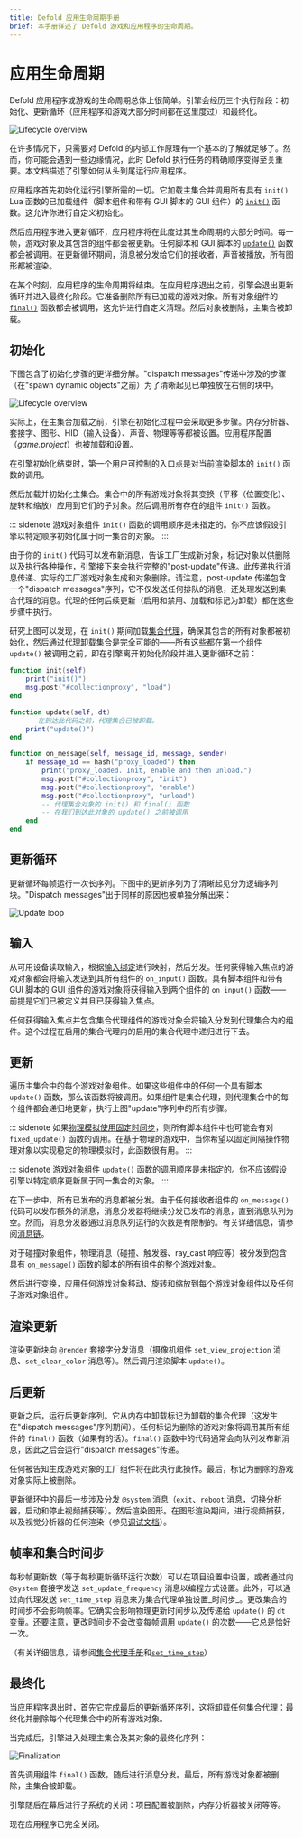 ```yaml
---
title: Defold 应用生命周期手册
brief: 本手册详述了 Defold 游戏和应用程序的生命周期。
---
```


# 应用生命周期

Defold 应用程序或游戏的生命周期总体上很简单。引擎会经历三个执行阶段：初始化、更新循环（应用程序和游戏大部分时间都在这里度过）和最终化。

![Lifecycle overview](images/application_lifecycle/application_lifecycle_overview.png)

在许多情况下，只需要对 Defold 的内部工作原理有一个基本的了解就足够了。然而，你可能会遇到一些边缘情况，此时 Defold 执行任务的精确顺序变得至关重要。本文档描述了引擎如何从头到尾运行应用程序。

应用程序首先初始化运行引擎所需的一切。它加载主集合并调用所有具有 `init()` Lua 函数的已加载组件（脚本组件和带有 GUI 脚本的 GUI 组件）的 [`init()`](/ref/go#init) 函数。这允许你进行自定义初始化。

然后应用程序进入更新循环，应用程序将在此度过其生命周期的大部分时间。每一帧，游戏对象及其包含的组件都会被更新。任何脚本和 GUI 脚本的 [`update()`](/ref/go#update) 函数都会被调用。在更新循环期间，消息被分发给它们的接收者，声音被播放，所有图形都被渲染。

在某个时刻，应用程序的生命周期将结束。在应用程序退出之前，引擎会退出更新循环并进入最终化阶段。它准备删除所有已加载的游戏对象。所有对象组件的 [`final()`](/ref/go#final) 函数都会被调用，这允许进行自定义清理。然后对象被删除，主集合被卸载。

## 初始化

下图包含了初始化步骤的更详细分解。"dispatch messages"传递中涉及的步骤（在"spawn dynamic objects"之前）为了清晰起见已单独放在右侧的块中。

![Lifecycle overview](images/application_lifecycle/application_lifecycle_init.png)

实际上，在主集合加载之前，引擎在初始化过程中会采取更多步骤。内存分析器、套接字、图形、HID（输入设备）、声音、物理等等都被设置。应用程序配置（*game.project*）也被加载和设置。

在引擎初始化结束时，第一个用户可控制的入口点是对当前渲染脚本的 `init()` 函数的调用。

然后加载并初始化主集合。集合中的所有游戏对象将其变换（平移（位置变化）、旋转和缩放）应用到它们的子对象。然后调用所有存在的组件 `init()` 函数。

::: sidenote
游戏对象组件 `init()` 函数的调用顺序是未指定的。你不应该假设引擎以特定顺序初始化属于同一集合的对象。
:::

由于你的 `init()` 代码可以发布新消息，告诉工厂生成新对象，标记对象以供删除以及执行各种操作，引擎接下来会执行完整的"post-update"传递。此传递执行消息传递、实际的工厂游戏对象生成和对象删除。请注意，post-update 传递包含一个"dispatch messages"序列，它不仅发送任何排队的消息，还处理发送到集合代理的消息。代理的任何后续更新（启用和禁用、加载和标记为卸载）都在这些步骤中执行。

研究上图可以发现，在 `init()` 期间加载[集合代理](/manuals/collection-proxy)，确保其包含的所有对象都被初始化，然后通过代理卸载集合是完全可能的——所有这些都在第一个组件 `update()` 被调用之前，即在引擎离开初始化阶段并进入更新循环之前：

```lua
function init(self)
    print("init()")
    msg.post("#collectionproxy", "load")
end

function update(self, dt)
    -- 在到达此代码之前，代理集合已被卸载。
    print("update()")
end

function on_message(self, message_id, message, sender)
    if message_id == hash("proxy_loaded") then
        print("proxy_loaded. Init, enable and then unload.")
        msg.post("#collectionproxy", "init")
        msg.post("#collectionproxy", "enable")
        msg.post("#collectionproxy", "unload")
        -- 代理集合对象的 init() 和 final() 函数
        -- 在我们到达此对象的 update() 之前被调用
    end
end
```

## 更新循环

更新循环每帧运行一次长序列。下图中的更新序列为了清晰起见分为逻辑序列块。"Dispatch messages"出于同样的原因也被单独分解出来：

![Update loop](images/application_lifecycle/application_lifecycle_update.png)

## 输入

从可用设备读取输入，根据[输入绑定](/manuals/input)进行映射，然后分发。任何获得输入焦点的游戏对象都会将输入发送到其所有组件的 `on_input()` 函数。具有脚本组件和带有 GUI 脚本的 GUI 组件的游戏对象将获得输入到两个组件的 `on_input()` 函数——前提是它们已被定义并且已获得输入焦点。

任何获得输入焦点并包含集合代理组件的游戏对象会将输入分发到代理集合内的组件。这个过程在启用的集合代理内的启用的集合代理中递归进行下去。

## 更新

遍历主集合中的每个游戏对象组件。如果这些组件中的任何一个具有脚本 `update()` 函数，那么该函数将被调用。如果组件是集合代理，则代理集合中的每个组件都会递归地更新，执行上图"update"序列中的所有步骤。

::: sidenote
如果[物理模拟使用固定时间步](/manuals/physics/#physics-updates)，则所有脚本组件中也可能会有对 `fixed_update()` 函数的调用。在基于物理的游戏中，当你希望以固定间隔操作物理对象以实现稳定的物理模拟时，此函数很有用。
:::

::: sidenote
游戏对象组件 `update()` 函数的调用顺序是未指定的。你不应该假设引擎以特定顺序更新属于同一集合的对象。
:::

在下一步中，所有已发布的消息都被分发。由于任何接收者组件的 `on_message()` 代码可以发布额外的消息，消息分发器将继续分发已发布的消息，直到消息队列为空。然而，消息分发器通过消息队列运行的次数是有限制的。有关详细信息，请参阅[消息链](/manuals/message-passing#message-chains)。

对于碰撞对象组件，物理消息（碰撞、触发器、ray_cast 响应等）被分发到包含具有 `on_message()` 函数的脚本的所有组件的整个游戏对象。

然后进行变换，应用任何游戏对象移动、旋转和缩放到每个游戏对象组件以及任何子游戏对象组件。

## 渲染更新

渲染更新块向 `@render` 套接字分发消息（摄像机组件 `set_view_projection` 消息、`set_clear_color` 消息等）。然后调用渲染脚本 `update()`。

## 后更新

更新之后，运行后更新序列。它从内存中卸载标记为卸载的集合代理（这发生在"dispatch messages"序列期间）。任何标记为删除的游戏对象将调用其所有组件的 `final()` 函数（如果有的话）。`final()` 函数中的代码通常会向队列发布新消息，因此之后会运行"dispatch messages"传递。

任何被告知生成游戏对象的工厂组件将在此执行此操作。最后，标记为删除的游戏对象实际上被删除。

更新循环中的最后一步涉及分发 `@system` 消息（`exit`、`reboot` 消息，切换分析器，启动和停止视频捕获等）。然后渲染图形。在图形渲染期间，进行视频捕获，以及视觉分析器的任何渲染（参见[调试文档](/manuals/debugging)）。

## 帧率和集合时间步

每秒帧更新数（等于每秒更新循环运行次数）可以在项目设置中设置，或者通过向 `@system` 套接字发送 `set_update_frequency` 消息以编程方式设置。此外，可以通过向代理发送 `set_time_step` 消息来为集合代理单独设置_时间步_。更改集合的时间步不会影响帧率。它确实会影响物理更新时间步以及传递给 `update()` 的 `dt` 变量。还要注意，更改时间步不会改变每帧调用 `update()` 的次数——它总是恰好一次。

（有关详细信息，请参阅[集合代理手册](/manuals/collection-proxy)和[`set_time_step`](/ref/collectionproxy#set-time-step)）

## 最终化

当应用程序退出时，首先它完成最后的更新循环序列，这将卸载任何集合代理：最终化并删除每个代理集合中的所有游戏对象。

当完成后，引擎进入处理主集合及其对象的最终化序列：

![Finalization](images/application_lifecycle/application_lifecycle_final.png)

首先调用组件 `final()` 函数。随后进行消息分发。最后，所有游戏对象都被删除，主集合被卸载。

引擎随后在幕后进行子系统的关闭：项目配置被删除，内存分析器被关闭等等。

现在应用程序已完全关闭。

